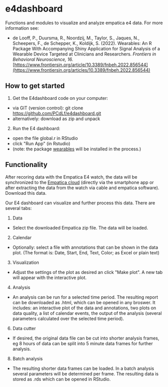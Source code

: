 # e4dashboard

Functions and modules to visualize and analyze empatica e4 data. For more information see:
- de Looff, P., Duursma, R., Noordzij, M., Taylor, S., Jaques, N., Scheepers, F., de Schepper, K., Koldijk, S. (2022). Wearables: An R Package With Accompanying Shiny Application for Signal Analysis of a Wearable Device Targeted at Clinicians and Researchers. <i> Frontiers in Behavioral Neuroscience, 16.</i> [https://www.frontiersin.org/article/10.3389/fnbeh.2022.856544](https://www.frontiersin.org/articles/10.3389/fnbeh.2022.856544) 


## How to get started

1) Get the E4dashboard code on your computer:
  - via GIT (version control): git clone https://github.com/PCdLf/e4dashboard.git
  - alternatively: download as zip and unpack

2) Run the E4 dashboard:
  - open the file global.r in RStudio
  - click "Run App" (in Rstudio)
  - (note: the package [wearables](https://github.com/PCdLf/wearables) will be installed in the process.)

## Functionality

After recoring data with the Empatica E4 watch, the data will be synchronized to the [Empatica cloud](https://www.empatica.com/connect/login.php) (directly via the smartphone app or after extracting the data from the watch via cable and empatica software). Download this data.


Our E4 dashboard can visualize and further process this data. There are several tabs:

1) Data
- Select the downloaded Empatica zip file. The data will be loaded.

2) Calendar
- Optionally: select a file with annotations that can be shown in the data plot. (The format is: Date, Start, End, Text, Color; as Excel or plain text)

3) Visualization
- Adjust the settings of the plot as desired an click "Make plot". A new tab will appear with the interactive plot.

4) Analysis
- An analysis can be run for a selected time period. The resulting report can be downloaded as .html, which can be opened in any broswer. It includes: an interactive plot of the data and annotations, two plots on data quality, a list of calendar events, the output of the analysis (several parameters calculated over the selected time period).

6) Data cutter
- If desired, the original data file can be cut into shorter analysis frames, eg 8 hours of data can be split into 5 minute data frames for further analysis.

8) Batch analysis
- The resulting shorter data frames can be loaded. In a batch analysis several parameters will be determined per frame. The resulting data is stored as .rds which can be opened in RStudio.
